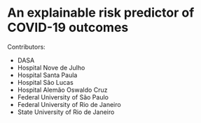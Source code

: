 # An explainable risk predictor of COVID-19 outcomes

Contributors:

- DASA
- Hospital Nove de Julho
- Hospital Santa Paula
- Hospital São Lucas
- Hospital Alemão Oswaldo Cruz
- Federal University of São Paulo
- Federal University of Rio de Janeiro
- State University of Rio de Janeiro
